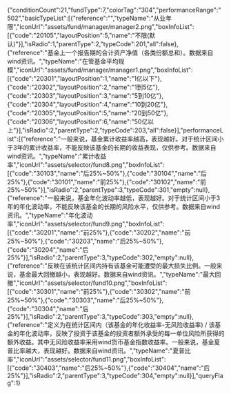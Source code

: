 {"conditionCount":21,"fundType":7,"colorTag":"304","performanceRange":"502","basicTypeList":[{"reference":"","typeName":"从业年限","iconUrl":"assets/fund/manager/manager2.png","boxInfoList":[{"code":"20105","layoutPosition":5,"name":"不限(默认)"}],"isRadio":1,"parentType":2,"typeCode":201,"all":false},{"reference":"基金上一个报告期的合计资产净值（各类份额总和）。数据来自wind资讯。","typeName":"在管基金平均规模","iconUrl":"assets/fund/manager/manager1.png","boxInfoList":[{"code":"20301","layoutPosition":1,"name":"1亿以下"},{"code":"20302","layoutPosition":2,"name":"1到5亿"},{"code":"20303","layoutPosition":3,"name":"5到10亿"},{"code":"20304","layoutPosition":4,"name":"10到20亿"},{"code":"20305","layoutPosition":5,"name":"20到50亿"},{"code":"20306","layoutPosition":6,"name":"50亿以上"}],"isRadio":2,"parentType":2,"typeCode":203,"all":false}],"performanceList":[{"reference":"一般来说，基金累计收益率越高，表现越好。对于统计区间小于3年的累计收益率，不能反映该基金的长期的收益表现，仅供参考。数据来自wind资讯。","typeName":"累计收益率","iconUrl":"assets/selector/fund8.png","boxInfoList":[{"code":"30103","name":"后25%~50%"},{"code":"30104","name":"后25%"},{"code":"30101","name":"前25%"},{"code":"30102","name":"前25%~50%"}],"isRadio":2,"parentType":3,"typeCode":301,"empty":null},{"reference":"一般来说，基金年化波动率越低，表现越好。对于统计区间小于3年的年化波动率，不能反映该基金的长期的风险水平，仅供参考。数据来自wind资讯。","typeName":"年化波动率","iconUrl":"assets/selector/fund9.png","boxInfoList":[{"code":"30201","name":"前25%"},{"code":"30202","name":"前25%~50%"},{"code":"30203","name":"后25%~50%"},{"code":"30204","name":"后25%"}],"isRadio":2,"parentType":3,"typeCode":302,"empty":null},{"reference":"反映在该统计区间内持有该基金可能遭受的最大损失比例。一般来说，基金最大回撤越小，表现越好。数据来自wind资讯。","typeName":"最大回撤","iconUrl":"assets/selector/fund10.png","boxInfoList":[{"code":"30301","name":"前25%"},{"code":"30302","name":"前25%~50%"},{"code":"30303","name":"后25%~50%"},{"code":"30304","name":"后25%"}],"isRadio":2,"parentType":3,"typeCode":303,"empty":null},{"reference":"定义为在统计区间内（该基金的年化收益率-无风险收益率) / 该基金的年化波动率，反映了投资于该基金的投资者额外承受的每一单位风险所获得的额外收益。其中无风险收益率采用wind货币基金指数收益率。一般来说，基金夏普比率越大，表现越好。数据来自wind资讯。","typeName":"夏普比率","iconUrl":"assets/selector/fund11.png","boxInfoList":[{"code":"30403","name":"后25%~50%"},{"code":"30404","name":"后25%"}],"isRadio":2,"parentType":3,"typeCode":304,"empty":null}],"queryFlag":1}
